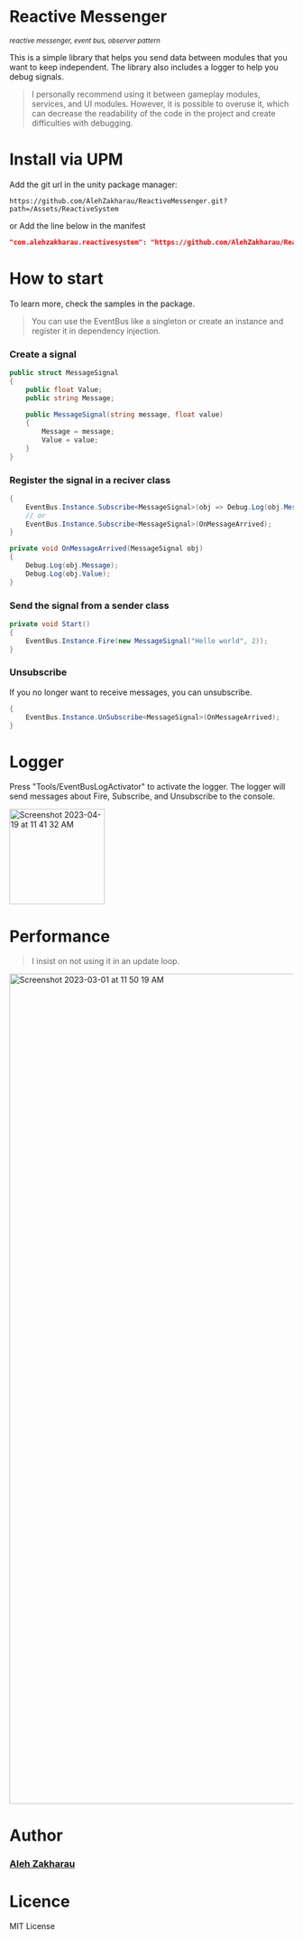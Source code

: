 # Reactive Messenger
*<sub>reactive messenger, event bus, observer pattern</sub>*

This is a simple library that helps you send data between modules that you want to keep independent. The library also includes a logger to help you debug signals. 

>I personally recommend using it between gameplay modules, services, and UI modules. However, it is possible to overuse it, which can decrease the readability of the code in the project and create difficulties with debugging.

# Install via UPM 
Add the git url in the unity package manager:
```Http
https://github.com/AlehZakharau/ReactiveMessenger.git?path=/Assets/ReactiveSystem
```
or 
Add the line below in the manifest
```Json
"com.alehzakharau.reactivesystem": "https://github.com/AlehZakharau/ReactiveMessenger.git?path=/Assets/ReactiveSystem",
```

# How to start

To learn more, check the samples in the package.
> You can use the EventBus like a singleton or create an instance and register it in dependency injection.

### Create a signal

```C#
public struct MessageSignal
{
    public float Value;
    public string Message;
    
    public MessageSignal(string message, float value)
    {
        Message = message;
        Value = value;
    }
}
```
### Register the signal in a reciver class
```C#
{
    EventBus.Instance.Subscribe<MessageSignal>(obj => Debug.Log(obj.Message));
    // or
    EventBus.Instance.Subscribe<MessageSignal>(OnMessageArrived);
}

private void OnMessageArrived(MessageSignal obj)
{
    Debug.Log(obj.Message);
    Debug.Log(obj.Value);
}
```
### Send the signal from a sender class

```C#
private void Start()
{
    EventBus.Instance.Fire(new MessageSignal("Hello world", 2));
}
```

### Unsubscribe
If you no longer want to receive messages, you can unsubscribe.
```C#
{
    EventBus.Instance.UnSubscribe<MessageSignal>(OnMessageArrived);
}
```

# Logger

Press "Tools/EventBusLogActivator" to activate the logger. The logger will send messages about Fire, Subscribe, and Unsubscribe to the console.


<img width="169" alt="Screenshot 2023-04-19 at 11 41 32 AM" src="https://user-images.githubusercontent.com/38154177/233128675-37690efa-1163-4a87-a10d-766ec4a8ce7e.png">

# Performance

>I insist on not using it in an update loop.
>
<img width="1470" alt="Screenshot 2023-03-01 at 11 50 19 AM" src="https://user-images.githubusercontent.com/38154177/233130229-2969071f-5dcc-4e13-b401-c00610526b3f.png">

# Author
### [Aleh Zakharau](https://zakharau.notion.site/Aleh-Zakharau-3823f9989352415c8901a81c84681f07)

# Licence
MIT License
